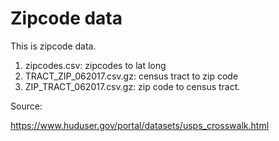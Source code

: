 # Zipcode data

This is zipcode data.

 1. zipcodes.csv: zipcodes to lat long
 2. TRACT_ZIP_062017.csv.gz: census tract to zip code
 3. ZIP_TRACT_062017.csv.gz: zip code to census tract.


Source:

https://www.huduser.gov/portal/datasets/usps_crosswalk.html
